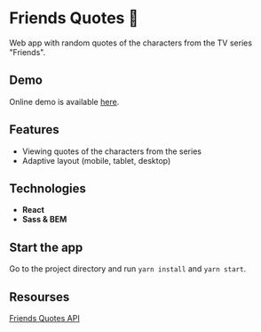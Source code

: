 # Friends Quotes :green_heart:

Web app with random quotes of the characters from the TV series "Friends".

## Demo

Online demo is available [here](https://daryabratova.github.io/Friends-Quotes/).

## Features

- Viewing quotes of the characters from the series
- Adaptive layout (mobile, tablet, desktop)

## Technologies

- **React**
- **Sass & BEM**

## Start the app

Go to the project directory and run `yarn install` and `yarn start`.

## Resourses

[Friends Quotes API](https://friends-quotes-api.herokuapp.com/)
